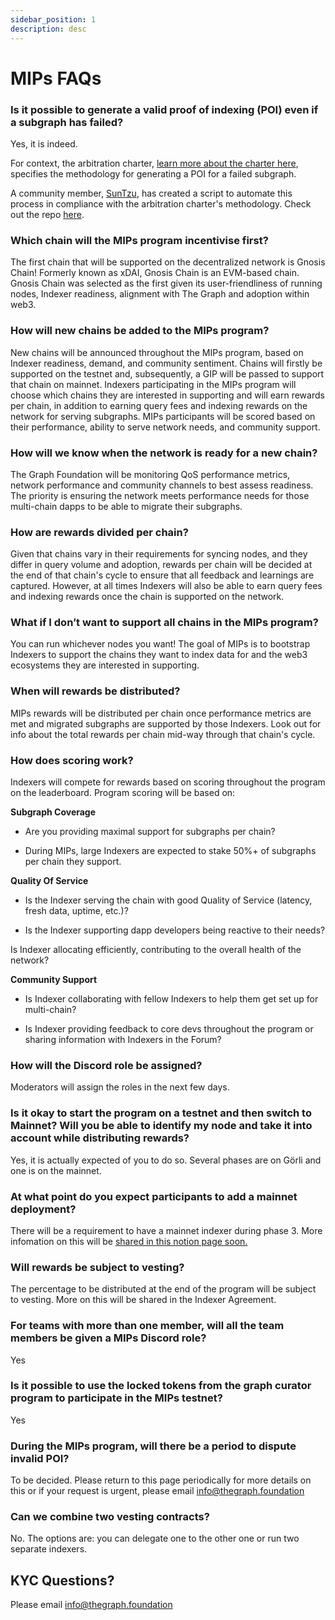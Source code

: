 ```yaml
---
sidebar_position: 1
description: desc
---
```


# MIPs FAQs

### Is it possible to generate a valid proof of indexing (POI) even if a subgraph has failed? 

Yes, it is indeed.

For context, the arbitration charter, [learn more about the charter here](https://hackmd.io/@4Ln8SAS4RX-505bIHZTeRw/BJcHzpHDu#Abstract), specifies the methodology for generating a POI for a failed subgraph.

A community member, [SunTzu](https://github.com/suntzu93), has created a script to automate this process in compliance with the arbitration charter's methodology. Check out the repo [here](https://github.com/suntzu93/get_valid_poi_subgraph).

### Which chain will the MIPs program incentivise first?

The first chain that will be supported on the decentralized network is Gnosis Chain! Formerly known as xDAI, Gnosis Chain is an EVM-based chain. Gnosis Chain was selected as the first given its user-friendliness of running nodes, Indexer readiness, alignment with The Graph and adoption within web3.

### How will new chains be added to the MIPs program?

New chains will be announced throughout the MIPs program, based on Indexer readiness, demand, and community sentiment. Chains will firstly be supported on the testnet and, subsequently, a GIP will be passed to support that chain on mainnet. Indexers participating in the MIPs program will choose which chains they are interested in supporting and will earn rewards per chain, in addition to earning query fees and indexing rewards on the network for serving subgraphs. MIPs participants will be scored based on their performance, ability to serve network needs, and community support.

### How will we know when the network is ready for a new chain?

The Graph Foundation will be monitoring QoS performance metrics, network performance and community channels to best assess readiness. The priority is ensuring the network meets performance needs for those multi-chain dapps to be able to migrate their subgraphs.

### How are rewards divided per chain?

Given that chains vary in their requirements for syncing nodes, and they differ in query volume and adoption, rewards per chain will be decided at the end of that chain's cycle to ensure that all feedback and learnings are captured. However, at all times Indexers will also be able to earn query fees and indexing rewards once the chain is supported on the network.


### What if I don’t want to support all chains in the MIPs program?

You can run whichever nodes you want! The goal of MIPs is to bootstrap Indexers to support the chains they want to index data for and the web3 ecosystems they are interested in supporting.

### When will rewards be distributed?

MIPs rewards will be distributed per chain once performance metrics are met and migrated subgraphs are supported by those Indexers. Look out for info about the total rewards per chain mid-way through that chain's cycle.

### How does scoring work?

Indexers will compete for rewards based on scoring throughout the program on the leaderboard. Program scoring will be based on:

**Subgraph Coverage**

- Are you providing maximal support for subgraphs per chain?

- During MIPs, large Indexers are expected to stake 50%+ of subgraphs per chain they support.

**Quality Of Service**

- Is the Indexer serving the chain with good Quality of Service (latency, fresh data, uptime, etc.)? 

- Is the Indexer supporting dapp developers being reactive to their needs? 

Is Indexer allocating efficiently, contributing to the overall health of the network?

**Community Support**

- Is Indexer collaborating with fellow Indexers to help them get set up for multi-chain?

- Is Indexer providing feedback to core devs throughout the program or sharing information with Indexers in the Forum? 

### How will the Discord role be assigned?

Moderators will assign the roles in the next few days. 

### Is it okay to start the program on a testnet and then switch to Mainnet? Will you be able to identify my node and take it into account while distributing rewards?

Yes, it is actually expected of you to do so. Several phases are on Görli and one is on the mainnet.

### At what point do you expect participants to add a mainnet deployment?

There will be a requirement to have a mainnet indexer during phase 3. More infomation on this will be [shared in this notion page soon.](https://thegraphfoundation.notion.site/MIPs-Home-911e1187f1d94d12b247317265f81059) 

### Will rewards be subject to vesting?

The percentage to be distributed at the end of the program will be subject to vesting. More on this will be shared in the Indexer Agreement. 

### For teams with more than one member, will all the team members be given a MIPs Discord role?

Yes

### Is it possible to use the locked tokens from the graph curator program to participate in the MIPs testnet?

Yes 

### During the MIPs program, will there be a period to dispute invalid POI?

To be decided. Please return to this page periodically for more details on this or if your request is urgent, please email info@thegraph.foundation

### Can we combine two vesting contracts?

No. The options are: you can delegate one to the other one or run two separate indexers.

## KYC Questions?

Please email info@thegraph.foundation
